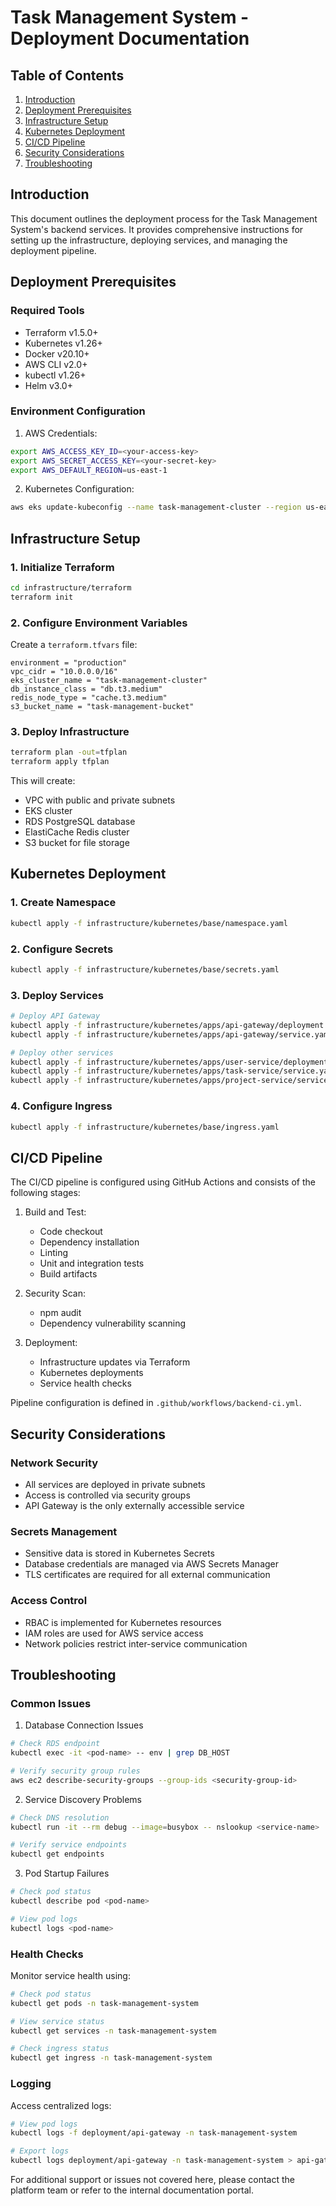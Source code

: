 # Task Management System - Deployment Documentation

## Table of Contents
1. [Introduction](#introduction)
2. [Deployment Prerequisites](#deployment-prerequisites)
3. [Infrastructure Setup](#infrastructure-setup)
4. [Kubernetes Deployment](#kubernetes-deployment)
5. [CI/CD Pipeline](#cicd-pipeline)
6. [Security Considerations](#security-considerations)
7. [Troubleshooting](#troubleshooting)

## Introduction
This document outlines the deployment process for the Task Management System's backend services. It provides comprehensive instructions for setting up the infrastructure, deploying services, and managing the deployment pipeline.

## Deployment Prerequisites

### Required Tools
- Terraform v1.5.0+
- Kubernetes v1.26+
- Docker v20.10+
- AWS CLI v2.0+
- kubectl v1.26+
- Helm v3.0+

### Environment Configuration
1. AWS Credentials:
```bash
export AWS_ACCESS_KEY_ID=<your-access-key>
export AWS_SECRET_ACCESS_KEY=<your-secret-key>
export AWS_DEFAULT_REGION=us-east-1
```

2. Kubernetes Configuration:
```bash
aws eks update-kubeconfig --name task-management-cluster --region us-east-1
```

## Infrastructure Setup

### 1. Initialize Terraform
```bash
cd infrastructure/terraform
terraform init
```

### 2. Configure Environment Variables
Create a `terraform.tfvars` file:
```hcl
environment = "production"
vpc_cidr = "10.0.0.0/16"
eks_cluster_name = "task-management-cluster"
db_instance_class = "db.t3.medium"
redis_node_type = "cache.t3.medium"
s3_bucket_name = "task-management-bucket"
```

### 3. Deploy Infrastructure
```bash
terraform plan -out=tfplan
terraform apply tfplan
```

This will create:
- VPC with public and private subnets
- EKS cluster
- RDS PostgreSQL database
- ElastiCache Redis cluster
- S3 bucket for file storage

## Kubernetes Deployment

### 1. Create Namespace
```bash
kubectl apply -f infrastructure/kubernetes/base/namespace.yaml
```

### 2. Configure Secrets
```bash
kubectl apply -f infrastructure/kubernetes/base/secrets.yaml
```

### 3. Deploy Services
```bash
# Deploy API Gateway
kubectl apply -f infrastructure/kubernetes/apps/api-gateway/deployment.yaml
kubectl apply -f infrastructure/kubernetes/apps/api-gateway/service.yaml

# Deploy other services
kubectl apply -f infrastructure/kubernetes/apps/user-service/deployment.yaml
kubectl apply -f infrastructure/kubernetes/apps/task-service/service.yaml
kubectl apply -f infrastructure/kubernetes/apps/project-service/service.yaml
```

### 4. Configure Ingress
```bash
kubectl apply -f infrastructure/kubernetes/base/ingress.yaml
```

## CI/CD Pipeline

The CI/CD pipeline is configured using GitHub Actions and consists of the following stages:

1. Build and Test:
   - Code checkout
   - Dependency installation
   - Linting
   - Unit and integration tests
   - Build artifacts

2. Security Scan:
   - npm audit
   - Dependency vulnerability scanning

3. Deployment:
   - Infrastructure updates via Terraform
   - Kubernetes deployments
   - Service health checks

Pipeline configuration is defined in `.github/workflows/backend-ci.yml`.

## Security Considerations

### Network Security
- All services are deployed in private subnets
- Access is controlled via security groups
- API Gateway is the only externally accessible service

### Secrets Management
- Sensitive data is stored in Kubernetes Secrets
- Database credentials are managed via AWS Secrets Manager
- TLS certificates are required for all external communication

### Access Control
- RBAC is implemented for Kubernetes resources
- IAM roles are used for AWS service access
- Network policies restrict inter-service communication

## Troubleshooting

### Common Issues

1. Database Connection Issues
```bash
# Check RDS endpoint
kubectl exec -it <pod-name> -- env | grep DB_HOST

# Verify security group rules
aws ec2 describe-security-groups --group-ids <security-group-id>
```

2. Service Discovery Problems
```bash
# Check DNS resolution
kubectl run -it --rm debug --image=busybox -- nslookup <service-name>

# Verify service endpoints
kubectl get endpoints
```

3. Pod Startup Failures
```bash
# Check pod status
kubectl describe pod <pod-name>

# View pod logs
kubectl logs <pod-name>
```

### Health Checks
Monitor service health using:
```bash
# Check pod status
kubectl get pods -n task-management-system

# View service status
kubectl get services -n task-management-system

# Check ingress status
kubectl get ingress -n task-management-system
```

### Logging
Access centralized logs:
```bash
# View pod logs
kubectl logs -f deployment/api-gateway -n task-management-system

# Export logs
kubectl logs deployment/api-gateway -n task-management-system > api-gateway.log
```

For additional support or issues not covered here, please contact the platform team or refer to the internal documentation portal.